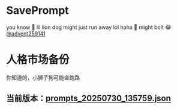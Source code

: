 # SavePrompt
you know 🫠 lil lion dog might just run away lol
haha 🐶 might bolt 😂 [@advent259141](https://github.com/advent259141)

# 人格市场备份
你知道的，小狮子狗可能会跑路

## 当前版本：[prompts_20250730_135759.json](https://github.com/Larch-C/SavePrompt/blob/main/prompts_20250730_135759.json)
